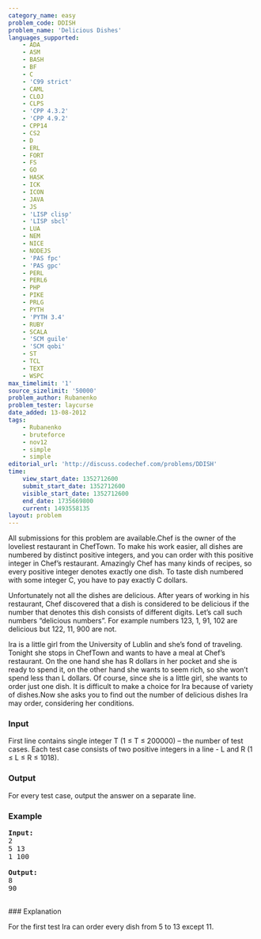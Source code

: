 ```yaml
---
category_name: easy
problem_code: DDISH
problem_name: 'Delicious Dishes'
languages_supported:
    - ADA
    - ASM
    - BASH
    - BF
    - C
    - 'C99 strict'
    - CAML
    - CLOJ
    - CLPS
    - 'CPP 4.3.2'
    - 'CPP 4.9.2'
    - CPP14
    - CS2
    - D
    - ERL
    - FORT
    - FS
    - GO
    - HASK
    - ICK
    - ICON
    - JAVA
    - JS
    - 'LISP clisp'
    - 'LISP sbcl'
    - LUA
    - NEM
    - NICE
    - NODEJS
    - 'PAS fpc'
    - 'PAS gpc'
    - PERL
    - PERL6
    - PHP
    - PIKE
    - PRLG
    - PYTH
    - 'PYTH 3.4'
    - RUBY
    - SCALA
    - 'SCM guile'
    - 'SCM qobi'
    - ST
    - TCL
    - TEXT
    - WSPC
max_timelimit: '1'
source_sizelimit: '50000'
problem_author: Rubanenko
problem_tester: laycurse
date_added: 13-08-2012
tags:
    - Rubanenko
    - bruteforce
    - nov12
    - simple
    - simple
editorial_url: 'http://discuss.codechef.com/problems/DDISH'
time:
    view_start_date: 1352712600
    submit_start_date: 1352712600
    visible_start_date: 1352712600
    end_date: 1735669800
    current: 1493558135
layout: problem
---
```

All submissions for this problem are available.Chef is the owner of the loveliest restaurant in ChefTown. To make his work easier, all dishes are numbered by distinct positive integers, and you can order with this positive integer in Chef’s restaurant. Amazingly Chef has many kinds of recipes, so every positive integer denotes exactly one dish. To taste dish numbered with some integer C, you have to pay exactly C dollars.

Unfortunately not all the dishes are delicious. After years of working in his restaurant, Chef discovered that a dish is considered to be delicious if the number that denotes this dish consists of different digits. Let’s call such numbers “delicious numbers”. For example numbers 123, 1, 91, 102 are delicious but 122, 11, 900 are not.

Ira is a little girl from the University of Lublin and she’s fond of traveling. Tonight she stops in ChefTown and wants to have a meal at Chef’s restaurant. On the one hand she has R dollars in her pocket and she is ready to spend it, on the other hand she wants to seem rich, so she won’t spend less than L dollars. Of course, since she is a little girl, she wants to order just one dish. It is difficult to make a choice for Ira because of variety of dishes.Now she asks you to find out the number of delicious dishes Ira may order, considering her conditions.

### Input

First line contains single integer T (1 ≤ T ≤ 200000) – the number of test cases. Each test case consists of two positive integers in a line - L and R (1 ≤ L ≤ R ≤ 1018).

### Output

For every test case, output the answer on a separate line.

### Example

<pre>
<b>Input:</b>
2
5 13
1 100

<b>Output:</b>
8
90

</pre>### Explanation

For the first test Ira can order every dish from 5 to 13 except 11.
